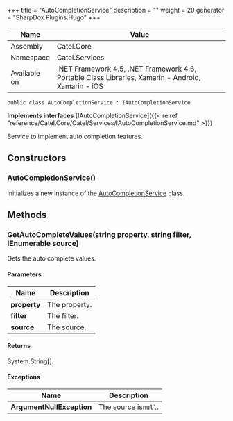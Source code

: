 

+++
title = "AutoCompletionService" 
description = ""
weight = 20
generator = "SharpDox.Plugins.Hugo"
+++

Name|Value
---|---
Assembly|Catel.Core
Namespace|Catel.Services
Available on|.NET Framework 4.5, .NET Framework 4.6, Portable Class Libraries, Xamarin - Android, Xamarin - iOS

```
public class AutoCompletionService : IAutoCompletionService
```

**Implements interfaces**
[IAutoCompletionService]({{&lt; relref "reference/Catel.Core/Catel/Services/IAutoCompletionService.md" &gt;}})

Service to implement auto completion features.

## Constructors

### AutoCompletionService()

Initializes a new instance of the [AutoCompletionService](#) class.

## Methods

### GetAutoCompleteValues(string property, string filter, IEnumerable source)

Gets the auto complete values.

#### Parameters

Name|Description
---|---
**property**|The property.
**filter**|The filter.
**source**|The source.

#### Returns

System.String[].

#### Exceptions

Name|Description
---|---
**ArgumentNullException**|The source is`null`.

